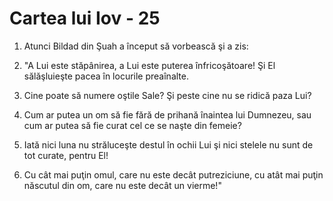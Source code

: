 # Cartea lui Iov - 25

1. Atunci Bildad din Şuah a început să vorbească şi a zis: 

2. "A Lui este stăpânirea, a Lui este puterea înfricoşătoare! Şi El sălăşluieşte pacea în locurile preaînalte. 

3. Cine poate să numere oştile Sale? Şi peste cine nu se ridică paza Lui? 

4. Cum ar putea un om să fie fără de prihană înaintea lui Dumnezeu, sau cum ar putea să fie curat cel ce se naşte din femeie? 

5. Iată nici luna nu străluceşte destul în ochii Lui şi nici stelele nu sunt de tot curate, pentru El! 

6. Cu cât mai puţin omul, care nu este decât putreziciune, cu atât mai puţin născutul din om, care nu este decât un vierme!" 

